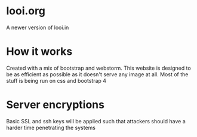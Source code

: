 # looi.org
A newer version of looi.in

# How it works
Created with a mix of bootstrap and webstorm. This website is designed to be as efficient as possible as it doesn't serve any image at all. Most of the stuff is being run on css and bootstrap 4

# Server encryptions
Basic SSL and ssh keys will be applied such that attackers should have a harder time penetrating the systems
